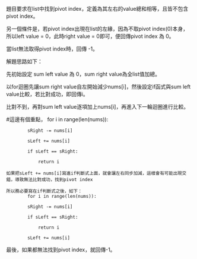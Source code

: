 題目要求在list中找到pivot index，定義為其左右的value總和相等，且皆不包含pivot index。

另一個條件是，若pivot index出現在list的左緣，因為不取pivot index(0)本身，所以left value = 0，此時right value = 0即可，便回傳pivot index 為 0。

當list無法取得pivot index時，回傳 -1。

解題思路如下：

先初始設定 sum left value 為 0，sum right value為全list值加總。

以for迴圈先讓sum right value自左開始減少nums[i]，然後設定if函式與sum left value比較，若比對成功，即回傳i。

  比對不到，再對sum left value逐項加上nums[i]，再進入下一輪迴圈進行比較。
  
#這邊有個重點，
            for i in range(len(nums)):
            
            sRight -= nums[i]
            
            sLeft += nums[i]
            
            if sLeft == sRight:
            
                return i
          
    如果把sLeft += nums[i]寫進if判斷式上面，就會讓左右同步加減，這樣會有可能出現交錯，導致無法比對成功，找到pivot index
    
    所以務必要寫在if判斷式之後，如下：
            for i in range(len(nums)):
            
            sRight -= nums[i]
            
            if sLeft == sRight:
            
                return i
                
            sLeft += nums[i]
            
最後，如果都無法找到pivot index，就回傳-1。
            

